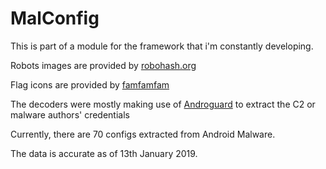 # MalConfig
This is part of a module for the framework that i'm constantly developing.

Robots images are provided by [robohash.org](https://robohash.org/ "RoboHash")

Flag icons are provided by [famfamfam](http://www.famfamfam.com/lab/icons/flags/)

The decoders were mostly making use of [Androguard](https://github.com/androguard) to extract the C2 or malware authors' credentials

Currently, there are 70 configs extracted from Android Malware.

The data is accurate as of 13th January 2019.
